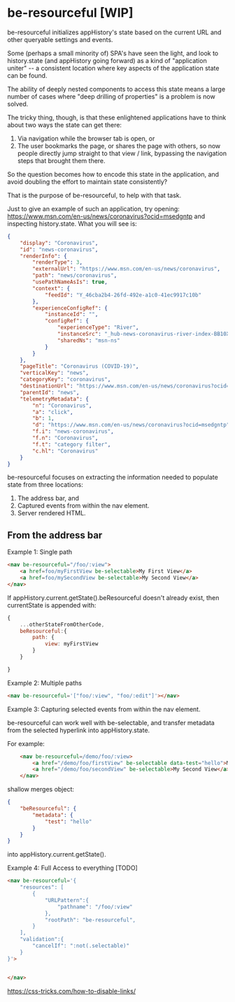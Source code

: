 # be-resourceful [WIP]

be-resourceful initializes appHistory's state based on the current URL and other queryable settings and events.

Some (perhaps a small minority of) SPA's have seen the light, and look to history.state (and appHistory going forward) as a kind of "application uniter" -- a consistent location where key aspects of the application state can be found.  

The ability of deeply nested components to access this state means a large number of cases where "deep drilling of properties" is a problem is now solved.

The tricky thing, though, is that these enlightened applications have to think about two ways the state can get there:

1.  Via navigation while the browser tab is open, or 
2.  The user bookmarks the page, or shares the page with others, so now people directly jump straight to that view / link, bypassing the navigation steps that brought them there.

So the question becomes how to encode this state in the application, and avoid doubling the effort to maintain state consistently?

That is the purpose of be-resourceful, to help with that task.

Just to give an example of such an application, try opening:  https://www.msn.com/en-us/news/coronavirus?ocid=msedgntp and inspecting history.state.  What you will see is:

```JSON
{
    "display": "Coronavirus",
    "id": "news-coronavirus",
    "renderInfo": {
        "renderType": 3,
        "externalUrl": "https://www.msn.com/en-us/news/coronavirus",
        "path": "news/coronavirus",
        "usePathNameAsIs": true,
        "context": {
            "feedId": "Y_46cba2b4-26fd-492e-a1c0-41ec9917c10b"
        },
        "experienceConfigRef": {
            "instanceId": "",
            "configRef": {
                "experienceType": "River",
                "instanceSrc": "_hub-news-coronavirus-river-index-BB10Xdfl",
                "sharedNs": "msn-ns"
            }
        }
    },
    "pageTitle": "Coronavirus (COVID-19)",
    "verticalKey": "news",
    "categoryKey": "coronavirus",
    "destinationUrl": "https://www.msn.com/en-us/news/coronavirus?ocid=msedgntp",
    "parentId": "news",
    "telemetryMetadata": {
        "n": "Coronavirus",
        "a": "click",
        "b": 1,
        "d": "https://www.msn.com/en-us/news/coronavirus?ocid=msedgntp",
        "f.i": "news-coronavirus",
        "f.n": "Coronavirus",
        "f.t": "category filter",
        "c.hl": "Coronavirus"
    }
}
```

be-resourceful focuses on extracting the information needed to populate state from three locations:

1.  The address bar, and 
2.  Captured events from within the nav element.
2.  Server rendered HTML.

## From the address bar

Example 1: Single path

```html
<nav be-resourceful="/foo/:view">
    <a href=foo/myFirstView be-selectable>My First View</a>
    <a href=foo/mySecondView be-selectable>My Second View</a>
</nav>
```

If appHistory.current.getState().beResourceful doesn't already exist, then currentState is appended with:

```JavaScript
{
    ...otherStateFromOtherCode,
    beResourceful:{
        path: {
            view: myFirstView
        }
    }

}
```




Example 2:  Multiple paths

```html
<nav be-resourceful='["foo/:view", "foo/:edit"]'></nav>
```

Example 3:  Capturing selected events from within the nav element. 

be-resourceful can work well with be-selectable, and transfer metadata from the selected hyperlink into appHistory.state.

For example:

```html
    <nav be-resourceful=/demo/foo/:view>
        <a href="/demo/foo/firstView" be-selectable data-test="hello">My First View</a>
        <a href="/demo/foo/secondView" be-selectable>My Second View</a>
    </nav>
```

shallow merges object:

```JSON
{
    "beResourceful": {
        "metadata": {
            "test": "hello"
        }
    }
}
```

into appHistory.current.getState().



Example 4:  Full Access to everything [TODO]


```html
<nav be-resourceful='{
    "resources": [
        {
            "URLPattern":{
                "pathname": "/foo/:view"
            },
            "rootPath": "be-resourceful",
        }
    ],
    "validation":{
        "cancelIf": ":not(.selectable)"
    }
}'>


</nav>
```

https://css-tricks.com/how-to-disable-links/


